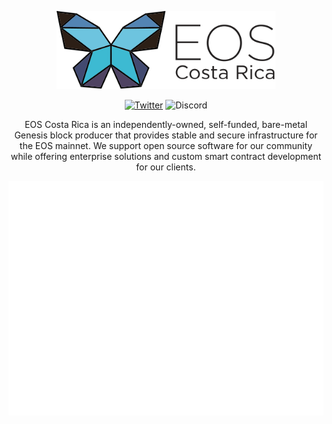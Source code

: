<span align="center">

<a href="https://eoscostarica.io"><img width="350" alt="image" src="https://raw.githubusercontent.com/eoscostarica/.github/master/.github/workflows/images/eoscostarica-logo-black.png"></img></a>

[![Twitter](https://img.shields.io/twitter/follow/EOSCostaRica?style=for-the-badge)](https://twitter.com/EdeniaWeb3)
![Discord](https://img.shields.io/discord/946500573677625344?color=black&label=discord&logo=discord&logoColor=white&style=for-the-badge)

EOS Costa Rica is an independently-owned, self-funded, bare-metal Genesis block producer that provides stable and secure infrastructure for the EOS mainnet. We support open source software for our community while offering enterprise solutions and custom smart contract development for our clients.

![Metrics](/profile/metrics.svg)

</span>
